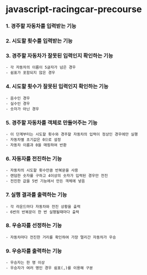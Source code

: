 # javascript-racingcar-precourse
### 1. 경주할 자동차를 입력받는 기능

### 2. 시도할 횟수를 입력받는 기능

### 3. 경주할 자동차가 잘못된 입력인지 확인하는 기능
    - 각 자동차의 이름이 5글자가 넘은 경우 
    - 쉼표가 포함되지 않은 경우 

### 4. 시도할 횟수가 잘못된 입력인지 확인하는 기능 
    - 음수인 경우
    - 실수인 경우
    - 숫자가 아닌 경우 

### 5. 경주할 자동차를 객체로 만들어주는 기능 
    - 이 단계부터는 시도할 횟수와 경주할 자동차의 입력이 정상인 경우에만 실행
    - 자동차별 초기값은 0으로 설정
    - 자동차 이름과 0을 매핑하여 반환 

### 6. 자동자를 전진하는 기능
    - 자동차의 시도할 횟수만큼 반복문을 사용
    - 랜덤한 숫자를 구하고 4이상의 숫자가 입력된 경우만 전진
    - 전진한 값을 5번 기능에서 만든 객체에 넣음

### 7. 실행 결과를 출력하는 기능
    - 각 라운드마다 자동차와 전진 상황을 출력
    - 6번의 반복문이 한 번 실행될때마다 출력

### 8. 우승자를 선정하는 기능 
    - 자동차마다 전진한 거리를 확인하여 가장 멀리간 자동차가 우승

### 9. 우승자를 출력하는 기능 
    - 우승자는 한 명 이상
    - 우승자가 여러 명인 경우 쉼표(,)를 이용해 구분 
